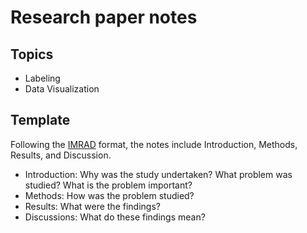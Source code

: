 # Research paper notes
## Topics
* Labeling
* Data Visualization
## Template
Following the [IMRAD](https://en.wikipedia.org/wiki/IMRAD) format, the notes include Introduction, Methods, Results, and Discussion.

* Introduction: Why was the study undertaken? What problem was studied? What is the problem important?
* Methods: How was the problem studied?
* Results: What were the findings?
* Discussions: What do these findings mean?
